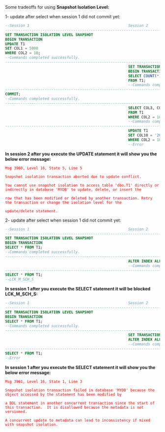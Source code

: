 <p>Some tradeoffs for using <b>Snapshot Isolation Level:</b></p>
<p>1- update after select when session 1 did not commit yet:</p>

```SQL
--Session 1                                             Session 2
--------------------------------------------------------------------------------------------------------
SET TRANSACTION ISOLATION LEVEL SNAPSHOT
BEGIN TRANSACTION
UPDATE T1
SET COL1 = 5000
WHERE COL2 = 10;
--Commands completed successfully.
--------------------------------------------------------------------------------------------------------
                                                        SET TRANSACTION ISOLATION LEVEL SNAPSHOT
                                                        BEGIN TRANSACTION
                                                        SELECT COUNT(*)
                                                        FROM T1;
                                                        --Commands completed successfully.
--------------------------------------------------------------------------------------------------------
COMMIT;
--Commands completed successfully.
--------------------------------------------------------------------------------------------------------
                                                        SELECT COL3, COL4, COL5, COL6, COL7
                                                        FROM T1
                                                        WHERE COL2 = 10;
                                                        --Commands completed successfully.      
--------------------------------------------------------------------------------------------------------
                                                        UPDATE T1
                                                        SET COL10 = '2000-01-01 01:10:20'
                                                        WHERE COL2 = 10;
                                                        --Error
```
**In session 2 after you execute the UPDATE statement it will show you the below error message:**

<p><code style="color : red">Msg 3960, Level 16, State 5, Line 5</code></p>
<p><code style="color :red">Snapshot isolation transaction aborted due to update conflict.</code></p>
<p><code style="color : red">You cannot use snapshot isolation to access table 'dbo.T1' directly or indirectly in database 'MYDB' to update, delete, or insert the</code></p>
<p><code style="color : red">row that has been modified or deleted by another transaction. Retry the transaction or change the isolation level for the</code></p>
<p><code style="color : red">update/delete statement.</code></p>

<p>2- update after select when session 1 did not commit yet:</p>

```SQL
--Session 1                                             Session 2
--------------------------------------------------------------------------------------------------------
SET TRANSACTION ISOLATION LEVEL SNAPSHOT
BEGIN TRANSACTION
SELECT * FROM T1;
--Commands completed successfully.
--------------------------------------------------------------------------------------------------------
                                                        ALTER INDEX ALL ON T1 REBUILD WITH (ONLINE = ON);
                                                        --Commands completed successfully.
--------------------------------------------------------------------------------------------------------
SELECT * FROM T1;
--LCK_M_SCH_S                     
```
**In session 1 after you execute the SELECT statement it will be blocked LCK_M_SCH_S:**

```SQL
--Session 1                                             Session 2
--------------------------------------------------------------------------------------------------------
SET TRANSACTION ISOLATION LEVEL SNAPSHOT
BEGIN TRANSACTION
SELECT * FROM T1;
--Commands completed successfully.
--------------------------------------------------------------------------------------------------------
                                                        SET TRANSACTION ISOLATION LEVEL SNAPSHOT
                                                        ALTER INDEX ALL ON T1 REBUILD WITH (ONLINE = ON);
                                                        --Commands completed successfully.
--------------------------------------------------------------------------------------------------------
SELECT * FROM T1;
--Error                   
```

**In session 1 after you execute the SELECT statement it will show you the below error message:**

<p><code style="color : red">Msg 3961, Level 16, State 1, Line 3</code></p>
<p><code style="color : red">Snapshot isolation transaction failed in database 'MYDB' because the object accessed by the statement has been modified by</code></p> 
<p><code style="color : red">a DDL statement in another concurrent transaction since the start of this transaction.  It is disallowed because the metadata is not versioned.</code></p> 
<p><code style="color : red">A concurrent update to metadata can lead to inconsistency if mixed with snapshot isolation.</code></p>

